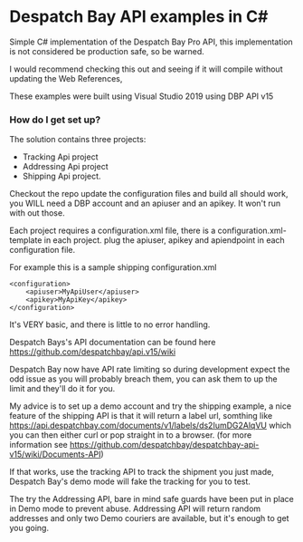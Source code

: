 # Despatch Bay API examples in C# #

Simple C# implementation of the Despatch Bay Pro API, this implementation is not considered be production safe, so be warned.

I would recommend checking this out and seeing if it will compile without updating the Web References, 

These examples were built using Visual Studio 2019 using DBP API v15 


### How do I get set up? ###

The solution contains three projects: 

* Tracking Api project
* Addressing Api project 
* Shipping Api project.

Checkout the repo update the configuration files and build all should work, you WILL need a DBP account and an apiuser and an apikey. It won't run with out those.

Each project requires a configuration.xml file, there is a configuration.xml-template in each project.
plug the apiuser, apikey and apiendpoint in each configuration file.

For example this is a sample shipping configuration.xml


```
<configuration>
	<apiuser>MyApiUser</apiuser>
	<apikey>MyApiKey</apikey>
</configuration>
```


It's VERY basic, and there is little to no error handling.

Despatch Bays's API documentation can be found here https://github.com/despatchbay/api.v15/wiki

Despatch Bay now have API rate limiting so during development expect the odd issue as you will probably breach them, you can ask them to up the limit and they'll do it for you.

My advice is to set up a demo account and try the shipping example, a nice feature of the shipping API is that it will return a label url, somthing like https://api.despatchbay.com/documents/v1/labels/ds2IumDG2AlqVU
which you can then either curl or pop straight in to a browser. (for more information see https://github.com/despatchbay/despatchbay-api-v15/wiki/Documents-API)

If that works, use the tracking API to track the shipment you just made, Despatch Bay's demo mode will fake the tracking for you to test.

The try the Addressing API, bare in mind safe guards have been put in place in Demo mode to prevent abuse. Addressing API will return random addresses and only two Demo couriers are available, but it's enough to get you going.


